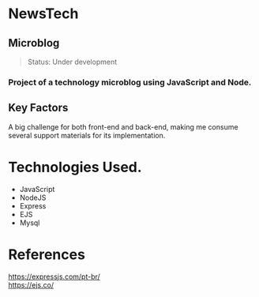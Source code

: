 <h1>NewsTech</h1>
<h2>Microblog</h2>

> Status: Under development

### Project of a technology microblog using JavaScript and Node.

## Key Factors

A big challenge for both front-end and back-end, making me consume several support materials for its implementation.

# Technologies Used.

 + JavaScript
 + NodeJS
 + Express
 + EJS
 + Mysql


# References
https://expressjs.com/pt-br/ <br>
https://ejs.co/

